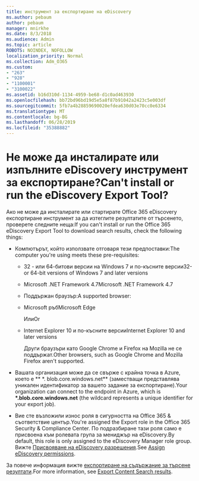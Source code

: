 ```yaml
---
title: инструмент за експортиране на eDiscovery
ms.author: pebaum
author: pebaum
manager: mnirkhe
ms.date: 8/3/2018
ms.audience: Admin
ms.topic: article
ROBOTS: NOINDEX, NOFOLLOW
localization_priority: Normal
ms.collection: Adm_O365
ms.custom:
- "263"
- "928"
- "1100001"
- "3100022"
ms.assetid: b16d310d-1134-4959-be68-d1c0ad463930
ms.openlocfilehash: bb72bd96bd19d5e5a8f87b91042a2423c5e003df
ms.sourcegitcommit: 5fb7a4b28859690020efdea630d03e70cc0e6334
ms.translationtype: MT
ms.contentlocale: bg-BG
ms.lasthandoff: 06/28/2019
ms.locfileid: "35388882"
---
```

# <a name="cant-install-or-run-the-ediscovery-export-tool"></a><span data-ttu-id="2051f-102">Не може да инсталирате или изпълните eDiscovery инструмент за експортиране?</span><span class="sxs-lookup"><span data-stu-id="2051f-102">Can't install or run the eDiscovery Export Tool?</span></span>

<span data-ttu-id="2051f-103">Ако не може да инсталирате или стартирате Office 365 eDiscovery експортиране инструмент за да изтеглите резултатите от търсенето, проверете следните неща:</span><span class="sxs-lookup"><span data-stu-id="2051f-103">If you can't install or run the Office 365 eDiscovery Export Tool to download search results, check the following things:</span></span>
  
- <span data-ttu-id="2051f-104">Компютърът, който използвате отговаря тези предпоставки:</span><span class="sxs-lookup"><span data-stu-id="2051f-104">The computer you're using meets these pre-requisites:</span></span>

  - <span data-ttu-id="2051f-105">32 - или 64-битови версии на Windows 7 и по-късните версии</span><span class="sxs-lookup"><span data-stu-id="2051f-105">32- or 64-bit versions of Windows 7 and later versions</span></span>

  - <span data-ttu-id="2051f-106">Microsoft .NET Framework 4.7</span><span class="sxs-lookup"><span data-stu-id="2051f-106">Microsoft .NET Framework 4.7</span></span>

  - <span data-ttu-id="2051f-107">Поддържан браузър:</span><span class="sxs-lookup"><span data-stu-id="2051f-107">A supported browser:</span></span>

  - <span data-ttu-id="2051f-108">Microsoft ръб</span><span class="sxs-lookup"><span data-stu-id="2051f-108">Microsoft Edge</span></span>

    <span data-ttu-id="2051f-109">Или</span><span class="sxs-lookup"><span data-stu-id="2051f-109">Or</span></span>

  - <span data-ttu-id="2051f-110">Internet Explorer 10 и по-късните версии</span><span class="sxs-lookup"><span data-stu-id="2051f-110">Internet Explorer 10 and later versions</span></span>

    <span data-ttu-id="2051f-111">Други браузъри като Google Chrome и Firefox на Mozilla не се поддържат.</span><span class="sxs-lookup"><span data-stu-id="2051f-111">Other browsers, such as Google Chrome and Mozilla Firefox aren't supported.</span></span>

- <span data-ttu-id="2051f-112">Вашата организация може да се свърже с крайна точка в Azure, което е \*\* \*. blob.core.windows.net\*\* (заместващи представлява уникален идентификатор за вашето задание за експортиране).</span><span class="sxs-lookup"><span data-stu-id="2051f-112">Your organization can connect to the endpoint in Azure, which is **\*.blob.core.windows.net** (the wildcard represents a unique identifier for your export job).</span></span>

- <span data-ttu-id="2051f-113">Вие сте възложили износ роля в сигурността на Office 365 &amp; съответствие център.</span><span class="sxs-lookup"><span data-stu-id="2051f-113">You're assigned the Export role in the Office 365 Security &amp; Compliance Center.</span></span> <span data-ttu-id="2051f-114">По подразбиране тази роля само е присвоена към ролевата група за мениджър на eDiscovery.</span><span class="sxs-lookup"><span data-stu-id="2051f-114">By default, this role is only assigned to the eDiscovery Manager role group.</span></span> <span data-ttu-id="2051f-115">Вижте [Присвояване на eDiscovery разрешения](https://support.office.com/article/assign-ediscovery-permissions-in-the-office-365-security-compliance-center-5b9a067b-9d2e-4aa5-bb33-99d8c0d0b5d7#moreinfo).</span><span class="sxs-lookup"><span data-stu-id="2051f-115">See [Assign eDiscovery permissions](https://support.office.com/article/assign-ediscovery-permissions-in-the-office-365-security-compliance-center-5b9a067b-9d2e-4aa5-bb33-99d8c0d0b5d7#moreinfo).</span></span>

<span data-ttu-id="2051f-116">За повече информация вижте [експортиране на съдържание за търсене резултати](https://support.office.com/article/Export-Content-Search-results-from-the-Office-365-Security-Compliance-Center-ed48d448-3714-4c42-85f5-10f75f6a4278).</span><span class="sxs-lookup"><span data-stu-id="2051f-116">For more information, see [Export Content Search results](https://support.office.com/article/Export-Content-Search-results-from-the-Office-365-Security-Compliance-Center-ed48d448-3714-4c42-85f5-10f75f6a4278).</span></span>
  